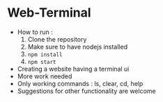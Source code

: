 # Web-Terminal


- How to run :
    1. Clone the repository
    2. Make sure to have nodejs installed
    3. `npm install`
    4. `npm start`
- Creating a website having a terminal ui
- More work needed
- Only working commands : ls, clear, cd, help
- Suggestions for other functionality are welcome